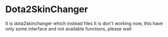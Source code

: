 # Dota2SkinChanger
It is dota2skinchanger which instead files
It is don't working now, this have only some interface and not available functions, please wait
